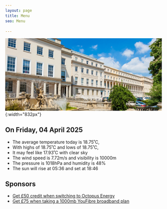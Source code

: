 ```yaml
---
layout: page
title: Menu
seo: Menu

---
```


![Logo](/images/logo.jpg){:width="832px"}

<!-- weather_marker starts -->
## On Friday, 04 April 2025

- The average temperature today is 18.75˚C,
- With highs of 18.75˚C and lows of 18.75˚C,
- It may feel like 17.93˚C with clear sky
- The wind speed is 7.72m/s and visibility is 10000m
- The pressure is 1018hPa and humidity is 48%
- The sun will rise at 05:36 and set at 18:46

<!-- weather_marker ends -->

## Sponsors

- [Get £50 credit when switching to Octopus Energy](https://bit.ly/3oD1nnS)
- [Get £75 when taking a 1000mb YouFibre broadband plan](https://aklam.io/91zWhU?)



